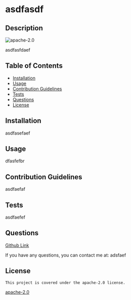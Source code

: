 # asdfasdf 

  ## Description

  ![apache-2.0](https://img.shields.io/static/v1?label=license&message=apache-2.0&color=brightgreen)

  asdfasfdaef

  ## Table of Contents

  * [Installation](#Installation)
  * [Usage](#Usage)
  * [Contribution Guidelines](#Contribution_Guidelines)
  * [Tests](#Tests)
  * [Questions](#Questions)
  * [License](#License)

  ## Installation

  asdfasefaef

  ## Usage

  dfasfefbr

  ## Contribution Guidelines

  asdfaefaf

  ## Tests

  asdfaefef

  ## Questions

  [Github Link](https://www.github.com/adfaefef)

  If you have any questions, you can contact me at: adsfaef

  ## License
    
    This project is covered under the apache-2.0 license.
    

  [apache-2.0](https://choosealicense.com/licenses/apache-2.0)
  
